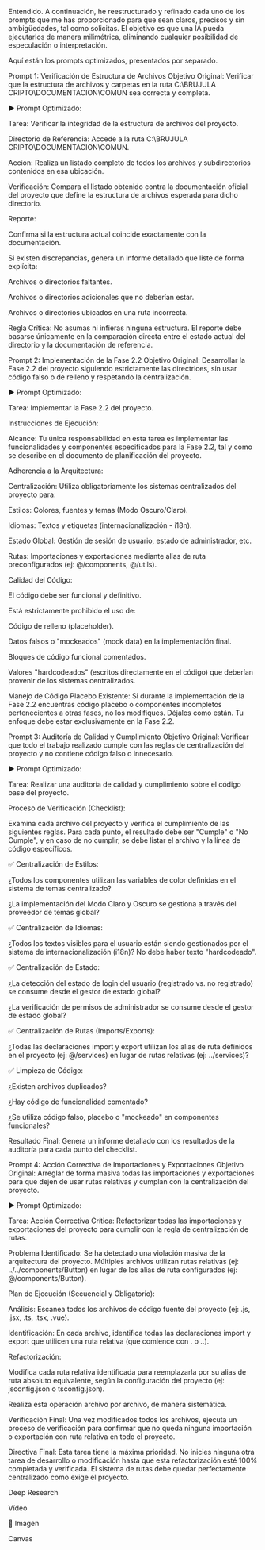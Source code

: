Entendido. A continuación, he reestructurado y refinado cada uno de los prompts que me has
proporcionado para que sean claros, precisos y sin ambigüedades, tal como solicitas. El objetivo es
que una IA pueda ejecutarlos de manera milimétrica, eliminando cualquier posibilidad de especulación
o interpretación.

Aquí están los prompts optimizados, presentados por separado.

Prompt 1: Verificación de Estructura de Archivos Objetivo Original: Verificar que la estructura de
archivos y carpetas en la ruta C:\BRUJULA CRIPTO\DOCUMENTACION\COMUN sea correcta y completa.

▶️ Prompt Optimizado:

Tarea: Verificar la integridad de la estructura de archivos del proyecto.

Directorio de Referencia: Accede a la ruta C:\BRUJULA CRIPTO\DOCUMENTACION\COMUN.

Acción: Realiza un listado completo de todos los archivos y subdirectorios contenidos en esa
ubicación.

Verificación: Compara el listado obtenido contra la documentación oficial del proyecto que define la
estructura de archivos esperada para dicho directorio.

Reporte:

Confirma si la estructura actual coincide exactamente con la documentación.

Si existen discrepancias, genera un informe detallado que liste de forma explícita:

Archivos o directorios faltantes.

Archivos o directorios adicionales que no deberían estar.

Archivos o directorios ubicados en una ruta incorrecta.

Regla Crítica: No asumas ni infieras ninguna estructura. El reporte debe basarse únicamente en la
comparación directa entre el estado actual del directorio y la documentación de referencia.

Prompt 2: Implementación de la Fase 2.2 Objetivo Original: Desarrollar la Fase 2.2 del proyecto
siguiendo estrictamente las directrices, sin usar código falso o de relleno y respetando la
centralización.

▶️ Prompt Optimizado:

Tarea: Implementar la Fase 2.2 del proyecto.

Instrucciones de Ejecución:

Alcance: Tu única responsabilidad en esta tarea es implementar las funcionalidades y componentes
especificados para la Fase 2.2, tal y como se describe en el documento de planificación del
proyecto.

Adherencia a la Arquitectura:

Centralización: Utiliza obligatoriamente los sistemas centralizados del proyecto para:

Estilos: Colores, fuentes y temas (Modo Oscuro/Claro).

Idiomas: Textos y etiquetas (internacionalización - i18n).

Estado Global: Gestión de sesión de usuario, estado de administrador, etc.

Rutas: Importaciones y exportaciones mediante alias de ruta preconfigurados (ej: @/components,
@/utils).

Calidad del Código:

El código debe ser funcional y definitivo.

Está estrictamente prohibido el uso de:

Código de relleno (placeholder).

Datos falsos o "mockeados" (mock data) en la implementación final.

Bloques de código funcional comentados.

Valores "hardcodeados" (escritos directamente en el código) que deberían provenir de los sistemas
centralizados.

Manejo de Código Placebo Existente: Si durante la implementación de la Fase 2.2 encuentras código
placebo o componentes incompletos pertenecientes a otras fases, no los modifiques. Déjalos como
están. Tu enfoque debe estar exclusivamente en la Fase 2.2.

Prompt 3: Auditoría de Calidad y Cumplimiento Objetivo Original: Verificar que todo el trabajo
realizado cumple con las reglas de centralización del proyecto y no contiene código falso o
innecesario.

▶️ Prompt Optimizado:

Tarea: Realizar una auditoría de calidad y cumplimiento sobre el código base del proyecto.

Proceso de Verificación (Checklist):

Examina cada archivo del proyecto y verifica el cumplimiento de las siguientes reglas. Para cada
punto, el resultado debe ser "Cumple" o "No Cumple", y en caso de no cumplir, se debe listar el
archivo y la línea de código específicos.

✅ Centralización de Estilos:

¿Todos los componentes utilizan las variables de color definidas en el sistema de temas
centralizado?

¿La implementación del Modo Claro y Oscuro se gestiona a través del proveedor de temas global?

✅ Centralización de Idiomas:

¿Todos los textos visibles para el usuario están siendo gestionados por el sistema de
internacionalización (i18n)? No debe haber texto "hardcodeado".

✅ Centralización de Estado:

¿La detección del estado de login del usuario (registrado vs. no registrado) se consume desde el
gestor de estado global?

¿La verificación de permisos de administrador se consume desde el gestor de estado global?

✅ Centralización de Rutas (Imports/Exports):

¿Todas las declaraciones import y export utilizan los alias de ruta definidos en el proyecto (ej:
@/services) en lugar de rutas relativas (ej: ../services)?

✅ Limpieza de Código:

¿Existen archivos duplicados?

¿Hay código de funcionalidad comentado?

¿Se utiliza código falso, placebo o "mockeado" en componentes funcionales?

Resultado Final: Genera un informe detallado con los resultados de la auditoría para cada punto del
checklist.

Prompt 4: Acción Correctiva de Importaciones y Exportaciones Objetivo Original: Arreglar de forma
masiva todas las importaciones y exportaciones para que dejen de usar rutas relativas y cumplan con
la centralización del proyecto.

▶️ Prompt Optimizado:

Tarea: Acción Correctiva Crítica: Refactorizar todas las importaciones y exportaciones del proyecto
para cumplir con la regla de centralización de rutas.

Problema Identificado: Se ha detectado una violación masiva de la arquitectura del proyecto.
Múltiples archivos utilizan rutas relativas (ej: ../../components/Button) en lugar de los alias de
ruta configurados (ej: @/components/Button).

Plan de Ejecución (Secuencial y Obligatorio):

Análisis: Escanea todos los archivos de código fuente del proyecto (ej: .js, .jsx, .ts, .tsx, .vue).

Identificación: En cada archivo, identifica todas las declaraciones import y export que utilicen una
ruta relativa (que comience con . o ..).

Refactorización:

Modifica cada ruta relativa identificada para reemplazarla por su alias de ruta absoluto
equivalente, según la configuración del proyecto (ej: jsconfig.json o tsconfig.json).

Realiza esta operación archivo por archivo, de manera sistemática.

Verificación Final: Una vez modificados todos los archivos, ejecuta un proceso de verificación para
confirmar que no queda ninguna importación o exportación con ruta relativa en todo el proyecto.

Directiva Final: Esta tarea tiene la máxima prioridad. No inicies ninguna otra tarea de desarrollo o
modificación hasta que esta refactorización esté 100% completada y verificada. El sistema de rutas
debe quedar perfectamente centralizado como exige el proyecto.

Deep Research

Vídeo

🍌 Imagen

Canvas
